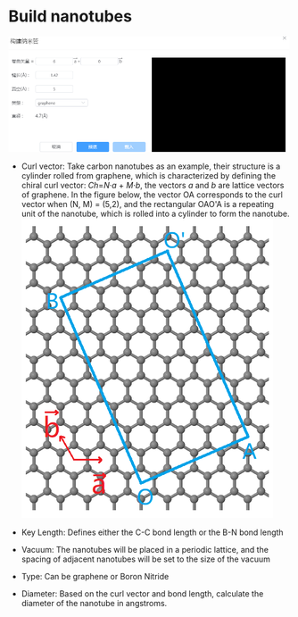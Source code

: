 # Build nanotubes

![build_crystal](nested/qstudio_manual_build_nanotube.png)

- Curl vector: Take carbon nanotubes as an example, their structure is a cylinder rolled from graphene, which is characterized by defining the chiral curl vector: *Ch*=*N*·*a* + *M*·*b*, the vectors *a* and *b* are lattice vectors of graphene. In the figure below, the vector OA corresponds to the curl vector when (N, M) = (5,2), and the rectangular OAO'A is a repeating unit of the nanotube, which is rolled into a cylinder to form the nanotube.
![build_crystal](nested/qstudio_manual_build_nanotube2.png)

- Key Length: Defines either the C-C bond length or the B-N bond length
- Vacuum: The nanotubes will be placed in a periodic lattice, and the spacing of adjacent nanotubes will be set to the size of the vacuum
- Type: Can be graphene or Boron Nitride
- Diameter: Based on the curl vector and bond length, calculate the diameter of the nanotube in angstroms.
